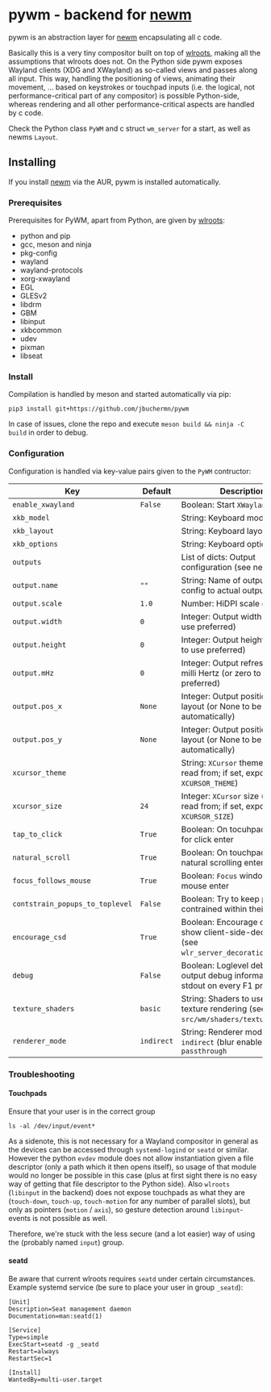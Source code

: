 # pywm - backend for [newm](https://github.com/jbuchermn/newm)

pywm is an abstraction layer for [newm](https://github.com/jbuchermn/newm) encapsulating all c code.

Basically this is a very tiny compositor built on top of [wlroots](https://github.com/swaywm/wlroots), making all the assumptions that wlroots does not. On the Python side pywm exposes Wayland clients (XDG and XWayland) as so-called views and passes along all input. This way, handling the positioning of views, animating their movement, ... based on keystrokes or touchpad inputs (i.e. the logical, not performance-critical part of any compositor) is possible Python-side, whereas rendering and all other performance-critical aspects are handled by c code.

Check the Python class `PyWM` and c struct `wm_server` for a start, as well as newms `Layout`. 


## Installing

If you install [newm](https://github.com/jbuchermn/newm) via the AUR, pywm is installed automatically.

### Prerequisites

Prerequisites for PyWM, apart from Python, are given by [wlroots](https://github.com/swaywm/wlroots):

* python and pip
* gcc, meson and ninja
* pkg-config
* wayland
* wayland-protocols
* xorg-xwayland
* EGL
* GLESv2
* libdrm
* GBM
* libinput
* xkbcommon
* udev
* pixman
* libseat

### Install

Compilation is handled by meson and started automatically via pip:

```
pip3 install git+https://github.com/jbuchermn/pywm
```

In case of issues, clone the repo and execute `meson build && ninja -C build` in order to debug.

### Configuration

Configuration is handled via key-value pairs given to the `PyWM` contructor:

| Key                             | Default    | Description                                                                                      |
|---------------------------------|------------|--------------------------------------------------------------------------------------------------|
| `enable_xwayland`               | `False`    | Boolean: Start `XWayland`                                                                        |
| `xkb_model`                     |            | String: Keyboard model (`xkb`)                                                                   |
| `xkb_layout`                    |            | String: Keyboard layout (`xkb`)                                                                  |
| `xkb_options`                   |            | String: Keyboard options (`xkb`)                                                                 |
| `outputs`                       |            | List of dicts: Output configuration (see next lines)                                             |
| `output.name`                   | `""`       | String: Name of output to attach config to actual output                                         |
| `output.scale`                  | `1.0`      | Number: HiDPI scale of output                                                                    |
| `output.width`                  | `0`        | Integer: Output width (or zero to use preferred)                                                 |
| `output.height`                 | `0`        | Integer: Output height (or zero to use preferred)                                                |
| `output.mHz`                    | `0`        | Integer: Output refresh rate in milli Hertz (or zero to use preferred)                           |
| `output.pos_x`                  | `None`     | Integer: Output position x in layout (or None to be placed automatically)                        |
| `output.pos_y`                  | `None`     | Integer: Output position y in layout (or None to be placed automatically)                        |
| `xcursor_theme`                 |            | String: `XCursor` theme (if not set, read from; if set, exported to `XCURSOR_THEME`)             |
| `xcursor_size`                  | `24`       | Integer: `XCursor` size  (if not set, read from; if set, exported to `XCURSOR_SIZE`)             |
| `tap_to_click`                  | `True`     | Boolean: On tocuhpads use tap for click enter                                                    |
| `natural_scroll`                | `True`     | Boolean: On touchpads use natural scrolling enter                                                |
| `focus_follows_mouse`           | `True`     | Boolean: `Focus` window upon mouse enter                                                         |
| `contstrain_popups_to_toplevel` | `False`    | Boolean: Try to keep popups contrained within their window                                       |
| `encourage_csd`                 | `True`     | Boolean: Encourage clients to show client-side-decorations (see `wlr_server_decoration_manager`) |
| `debug`                         | `False`    | Boolean: Loglevel debug plus output debug information to stdout on every F1 press                |
| `texture_shaders`               | `basic`    | String: Shaders to use for texture rendering (see `src/wm/shaders/texture`)                      |
| `renderer_mode`                 | `indirect` | String: Renderer mode, `direct`, `indirect` (blur enabled), `passthrough`                        |


### Troubleshooting

#### Touchpads

Ensure that your user is in the correct group

```
ls -al /dev/input/event*
```

As a sidenote, this is not necessary for a Wayland compositor in general as the devices can be accessed through `systemd-logind` or `seatd` or similar.
However the python `evdev` module does not allow instantiation given a file descriptor (only a path which it then opens itself),
so usage of that module would no longer be possible in this case (plus at first sight there is no easy way of getting that file descriptor to the 
Python side). Also `wlroots` (`libinput` in the backend) does not expose touchpads as what they are (`touch-down`, `touch-up`, `touch-motion` for any
number of parallel slots), but only as pointers (`motion` / `axis`), so gesture detection around `libinput`-events is not possible as well.

Therefore, we're stuck with the less secure (and a lot easier) way of using the (probably named `input`) group.

#### seatd

Be aware that current wlroots requires `seatd` under certain circumstances. Example systemd service (be sure to place your user in group `_seatd`):

```
[Unit]
Description=Seat management daemon
Documentation=man:seatd(1)

[Service]
Type=simple
ExecStart=seatd -g _seatd
Restart=always
RestartSec=1

[Install]
WantedBy=multi-user.target
```
